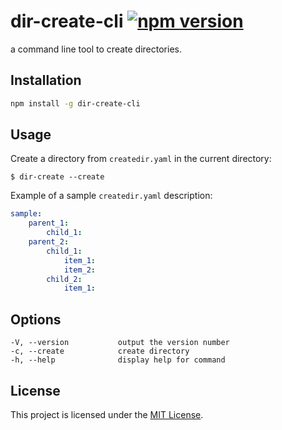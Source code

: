 # dir-create-cli [![npm version](https://badge.fury.io/js/dir-create-cli.svg)](https://www.npmjs.com/package/dir-create-cli)

a command line tool to create directories.

## Installation

```sh
npm install -g dir-create-cli
```

## Usage

Create a directory from `createdir.yaml` in the current directory:

```console
$ dir-create --create
```

Example of a sample `createdir.yaml` description:

```yaml
sample:
    parent_1:
        child_1:
    parent_2:
        child_1:
            item_1:
            item_2:
        child_2:
            item_1:
```

## Options

```text
-V, --version           output the version number
-c, --create            create directory
-h, --help              display help for command
```

## License

This project is licensed under the [MIT License](LICENSE).
